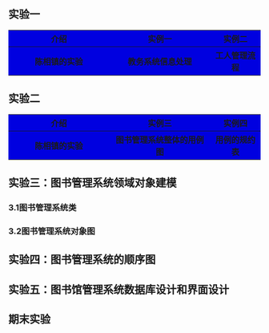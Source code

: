 实验一
-
<table>
<tr>
    <th width=40%, bgcolor=withe >介绍</th>
    <th width=40%, bgcolor=withe>实例一</th>
    <th width="50%", bgcolor=withe>实例二</th>
  </tr>
  <tr>
      <th width=40%, bgcolor=withe >陈相镇的实验</th>
      <th width=40%, bgcolor=withe>教务系统信息处理</th>
      <th width="50%", bgcolor=withe>工人管理流程</th>
    </tr>
</table>

实验二
-
<table>
        <tr>
            <th width=40%, bgcolor=withe >介绍</th>
            <th width=40%, bgcolor=withe>实例三</th>
            <th width="50%", bgcolor=withe>实例四</th>
          </tr>
          <tr>
              <th width=40%, bgcolor=withe >陈相镇的实验</th>
              <th width=40%, bgcolor=withe>图书管理系统整体的用例图</th>
              <th width="50%", bgcolor=withe>用例的规约表</th>
            </tr>
        </table>

实验三：图书管理系统领域对象建模
----------------
### 3.1图书管理系统类
### 3.2图书管理系统对象图

实验四：图书管理系统的顺序图
--------------

实验五：图书馆管理系统数据库设计和界面设计
---------------------

 期末实验
----



